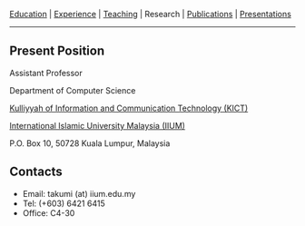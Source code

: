 [Education](/edu.md) | [Experience](/exp.md) | [Teaching](/teach.md) | Research | [Publications](/pubs.md) | [Presentations](/presents.md)
* * *

## Present Position
Assistant Professor

Department of Computer Science

[Kulliyyah of Information and Communication Technology (KICT)](https://www.iium.edu.my/kulliyyah/kict)

[International Islamic University Malaysia (IIUM)](https://www.iium.edu.my/v2/)

P.O. Box 10, 50728 Kuala Lumpur, Malaysia

## Contacts
- Email: takumi (at) iium.edu.my
- Tel: (+603) 6421 6415
- Office: C4-30
